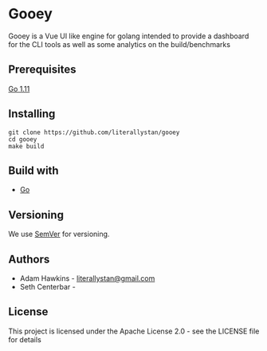# Gooey
Gooey is a Vue UI like engine for golang intended to provide a dashboard for the CLI tools as well as some analytics on the build/benchmarks

## Prerequisites

[Go 1.11](https://golang.org/doc/install)

## Installing

    git clone https://github.com/literallystan/gooey
    cd gooey
    make build

## Build with
 - [Go](https://golang.org/)

## Versioning
We use [SemVer](https://semver.org/) for versioning. 

## Authors

 - Adam Hawkins - literallystan@gmail.com
 - Seth Centerbar - 

## License
This project is licensed under the Apache License 2.0 - see the LICENSE file for details
